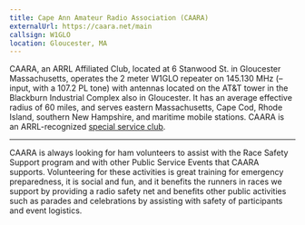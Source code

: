 ```yaml
---
title: Cape Ann Amateur Radio Association (CAARA)
externalUrl: https://caara.net/main
callsign: W1GLO
location: Gloucester, MA
---
```


CAARA, an ARRL Affiliated Club, located at 6 Stanwood St. in Gloucester Massachusetts, operates the 2 meter W1GLO repeater on 145.130  MHz (– input,  with a 107.2 PL tone) with antennas located on the AT&T tower in the Blackburn Industrial Complex also in Gloucester. It has an average effective radius of 60 miles, and serves eastern Massachusetts, Cape Cod, Rhode Island, southern New Hampshire, and maritime mobile stations. CAARA is an ARRL-recognized [special service club].

[special service club]: https://www.arrl.org/ssc-application

---

CAARA is always looking for ham volunteers to assist with the Race Safety Support program and with other Public Service Events that CAARA supports. Volunteering for these activities  is great training for emergency preparedness, it is social and fun, and it benefits the runners in races we support by providing a radio safety net and benefits other public activities such as parades and celebrations by assisting with safety of participants and event logistics.
